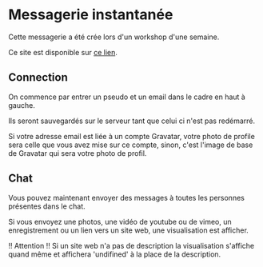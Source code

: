 # Messagerie instantanée

Cette messagerie a été crée lors d'un workshop d'une semaine.

Ce site est disponible sur [ce lien](https://dry-savannah-07671.herokuapp.com/ "Messagerie instentanée.").

## Connection

On commence par entrer un pseudo et un email dans le cadre en haut à gauche.

Ils seront sauvegardés sur le serveur tant que celui ci n'est pas redémarré.

Si votre adresse email est liée à un compte Gravatar, votre photo de profile sera celle que vous avez mise sur ce compte, sinon, c'est l'image de base de Gravatar qui sera votre photo de profil.

## Chat

Vous pouvez maintenant envoyer des messages à toutes les personnes présentes dans le chat.

Si vous envoyez une photos, une vidéo de youtube ou de vimeo, un enregistrement ou un lien vers un site web, une visualisation est afficher.

!! Attention !! Si un site web n'a pas de description la visualisation s'affiche quand même et affichera 'undifined' à la place de la description.